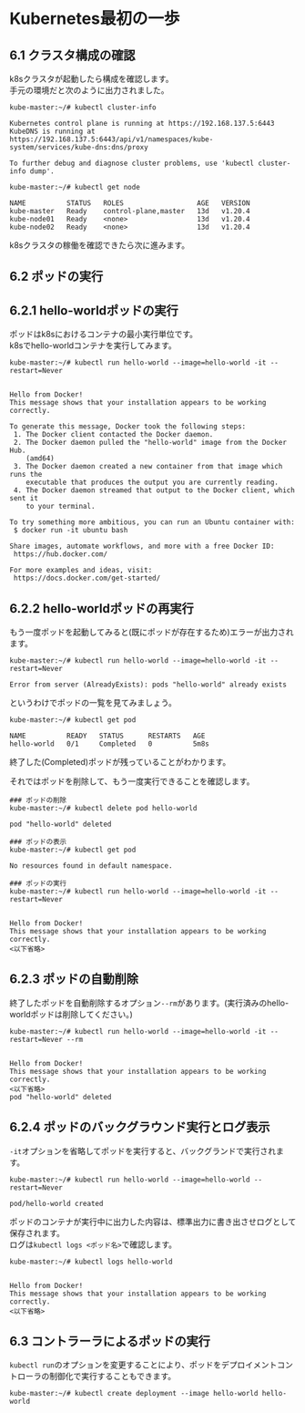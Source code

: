 # Kubernetes最初の一歩
## 6.1 クラスタ構成の確認
k8sクラスタが起動したら構成を確認します。  
手元の環境だと次のように出力されました。
```
kube-master:~/# kubectl cluster-info
```
```
Kubernetes control plane is running at https://192.168.137.5:6443
KubeDNS is running at https://192.168.137.5:6443/api/v1/namespaces/kube-system/services/kube-dns:dns/proxy

To further debug and diagnose cluster problems, use 'kubectl cluster-info dump'.
```
```
kube-master:~/# kubectl get node
```
```
NAME          STATUS   ROLES                  AGE   VERSION
kube-master   Ready    control-plane,master   13d   v1.20.4
kube-node01   Ready    <none>                 13d   v1.20.4
kube-node02   Ready    <none>                 13d   v1.20.4
```
k8sクラスタの稼働を確認できたら次に進みます。
## 6.2 ポッドの実行
## 6.2.1 hello-worldポッドの実行
ポッドはk8sにおけるコンテナの最小実行単位です。  
k8sでhello-worldコンテナを実行してみます。
```
kube-master:~/# kubectl run hello-world --image=hello-world -it --restart=Never
```
```

Hello from Docker!
This message shows that your installation appears to be working correctly.

To generate this message, Docker took the following steps:
 1. The Docker client contacted the Docker daemon.
 2. The Docker daemon pulled the "hello-world" image from the Docker Hub.
    (amd64)
 3. The Docker daemon created a new container from that image which runs the
    executable that produces the output you are currently reading.
 4. The Docker daemon streamed that output to the Docker client, which sent it
    to your terminal.

To try something more ambitious, you can run an Ubuntu container with:
 $ docker run -it ubuntu bash

Share images, automate workflows, and more with a free Docker ID:
 https://hub.docker.com/

For more examples and ideas, visit:
 https://docs.docker.com/get-started/

```
## 6.2.2 hello-worldポッドの再実行
もう一度ポッドを起動してみると(既にポッドが存在するため)エラーが出力されます。  
```
kube-master:~/# kubectl run hello-world --image=hello-world -it --restart=Never
```
```
Error from server (AlreadyExists): pods "hello-world" already exists
```
というわけでポッドの一覧を見てみましょう。
```
kube-master:~/# kubectl get pod
```
```
NAME          READY   STATUS      RESTARTS   AGE  
hello-world   0/1     Completed   0          5m8s
```
終了した(Completed)ポッドが残っていることがわかります。  
  
それではポッドを削除して、もう一度実行できることを確認します。
```
### ポッドの削除
kube-master:~/# kubectl delete pod hello-world
```
```
pod "hello-world" deleted
```
```
### ポッドの表示
kube-master:~/# kubectl get pod
```
```
No resources found in default namespace.
```
```
### ポッドの実行
kube-master:~/# kubectl run hello-world --image=hello-world -it --restart=Never
```
```

Hello from Docker!
This message shows that your installation appears to be working correctly.
<以下省略>
```
## 6.2.3 ポッドの自動削除
終了したポッドを自動削除するオプション`--rm`があります。(実行済みのhello-worldポッドは削除してください。)
```
kube-master:~/# kubectl run hello-world --image=hello-world -it --restart=Never --rm
```
```

Hello from Docker!
This message shows that your installation appears to be working correctly.
<以下省略>
pod "hello-world" deleted
```
## 6.2.4 ポッドのバックグラウンド実行とログ表示
`-it`オプションを省略してポッドを実行すると、バックグランドで実行されます。
```
kube-master:~/# kubectl run hello-world --image=hello-world --restart=Never
```
```
pod/hello-world created
```
ポッドのコンテナが実行中に出力した内容は、標準出力に書き出させログとして保存されます。  
ログは`kubectl logs <ポッド名>`で確認します。
```
kube-master:~/# kubectl logs hello-world
```
```

Hello from Docker!
This message shows that your installation appears to be working correctly.
<以下省略>
```
## 6.3 コントラーラによるポッドの実行
`kubectl run`のオプションを変更することにより、ポッドをデプロイメントコントローラの制御化で実行することもできます。
```
kube-master:~/# kubectl create deployment --image hello-world hello-world
```
